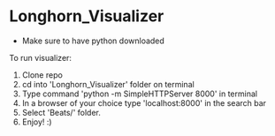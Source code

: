 # Longhorn_Visualizer
* Make sure to have python downloaded

To run visualizer:
1. Clone repo
2. cd into 'Longhorn_Visualizer' folder on terminal 
3. Type command 'python -m SimpleHTTPServer 8000' in terminal
4. In a browser of your choice type 'localhost:8000' in the search bar
5. Select 'Beats/' folder. 
6. Enjoy! :)
